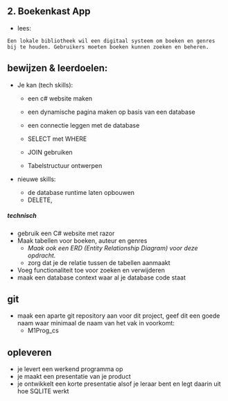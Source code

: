 ## 2. Boekenkast App

- lees:
``` 
Een lokale bibliotheek wil een digitaal systeem om boeken en genres bij te houden. Gebruikers moeten boeken kunnen zoeken en beheren.
```


## bewijzen & leerdoelen:


- Je kan (tech skills):
    - een c# website maken
    - een dynamische pagina maken op basis van een database
    - een connectie leggen met de database
    
    - SELECT met WHERE
    - JOIN gebruiken
    - Tabelstructuur ontwerpen

- nieuwe skills:
    - de database runtime laten opbouwen
    - DELETE, 


##### technisch
- gebruik een C# website met razor
- Maak tabellen voor boeken, auteur en genres 
    - *Maak ook een ERD (Entity Relationship Diagram) voor deze opdracht.*
    - zorg dat je de relatie tussen de tabellen aanmaakt
- Voeg functionaliteit toe voor zoeken en verwijderen
- maak een database context waar al je database code staat

## git
- maak een aparte git repository aan voor dit project, geef dit een goede naam waar minimaal de naam van het vak in voorkomt:
    - M1Prog_cs
    
## opleveren

- je levert een werkend programma op
- je maakt een presentatie van je product
- je ontwikkelt een korte presentatie alsof je leraar bent en legt daarin uit hoe SQLITE werkt